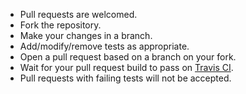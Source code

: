 * Pull requests are welcomed.
* Fork the repository.
* Make your changes in a branch.
* Add/modify/remove tests as appropriate.
* Open a pull request based on a branch on your fork.
* Wait for your pull request build to pass on [Travis CI](https://travis-ci.com/github/freerange/mocha/pull_requests).
* Pull requests with failing tests will not be accepted.
